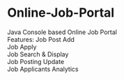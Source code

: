 # Online-Job-Portal
Java Console based Online Job Portal\
Features:
Job Post Add\
Job Apply\
Job Search & Display\
Job Posting Update\
Job Applicants Analytics
